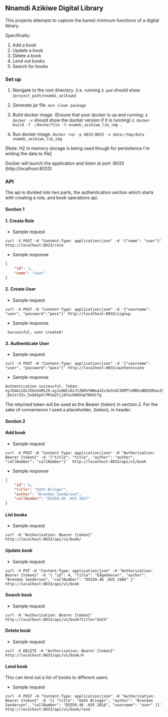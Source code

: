 ## Nnamdi Azikiwe Digital Library
This projects attempts to capture the barest minimum functions of a digital library.

Specifically:
1. Add a book
2. Update a book
3. Delete a book
4. Lend out books
5. Search for books

### Set up

1.  Navigate to the root directory. (i.e. running `$ pwd` should show /`project_path/nnamdi_azikiwe`)

2.  Generate jar file. `mvn clean package`

3. Build docker image. (Ensure that your docker is up and running:  `$ docker -v` should show the docker version if it is running)
   `$ docker build -f ./Dockerfile -t nnamdi_azikiwe_lib_img .`

4. Run docker image.
   `docker run -p 8033:8033 -v data:/tmp/data nnamdi_azikiwe_lib_img`

[Note: H2 in memory storage is being used though for persistence I'm writing the data to file]

Docker will launch the application and listen at port :8033 (http://localhost:8033)


### API

The api is divided into two parts, the authentication section which starts with creating a role, and book operations api.

#### Section 1
#### 1. Create Role
- Sample request
```
curl -X POST -H "Content-Type: application/json" -d '{"name": "user"}' http://localhost:8033/role
```

- Sample response
```json
{
    "id": 1,
    "name": "user"
}
```

#### 2. Create User
- Sample request
```
curl -X POST -H "Content-Type: application/json" -d '{"username": "user", "password":"pass"}' http://localhost:8033/signup
```

- Sample response
```
 Successful, user created!
```

#### 3. Authenticate User
- Sample request
```
curl -X POST -H "Content-Type: application/json" -d '{"username": "user", "password":"pass"}' http://localhost:8033/authenticate
```

- Sample response
```
Authentication successful. Token: eyJhbGciOiJIUzUxMiJ9.eyJzdWIiOiJtZW5kYWNoaSIsImlhdCI6MTYxMDExNDQ1MSwiZXhwIjoxNjEwMjAwODUxfQ.76pW54L2_s8J6j1OCEO1QsRdKqytyw0TPSgKa8bOQp-_EmJzrI2v_5xEASpXrfM1mZtjj6YackNXkhpT0K5Cfg
```

The returned token will be used as the Bearer {token} in section 2. For the sake of convenience I used a placeholder, {token}, in header.

#### Section 2

#### Add book
- Sample request
```
curl -X POST -H "Content-Type: application/json" -H "Authorization: Bearer {token}" -d '{"title": "title", "author": "author", "callNumber": "callNumber"}'  http://localhost:8033/api/v1/book
```

- Sample response
```json
{
    "id": 4,
    "title": "Oath Bringer",
    "author": "Brendan Sanderson",
    "callNumber": "DS559.46 .H35 2017"
}
```

#### List books
- Sample request
```
curl -H "Authorization: Bearer {token}" http://localhost:8033/api/v1/book/
```

#### Update book
- Sample request
```
curl -X PUT -H "Content-Type: application/json" -H "Authorization: Bearer {token}" -d '{ "id": 4, "title": "Edgedancer", "author": "Brendan Sanderson", "callNumber": "DS559.46 .H35 1986" }' http://localhost:8033/api/v1/book
```

#### Search book
- Sample request
```
curl -H "Authorization: Bearer {token}" http://localhost:8033/api/v1/book?title="Oath"
```

#### Delete book
- Sample request
```
curl -X DELETE -H "Authorization: Bearer {token}" http://localhost:8033/api/v1/book/4
```

#### Lend book
This can lend out a list of books to different users.
- Sample request
```
curl -X POST -H "Content-Type: application/json" -H "Authorization: Bearer {token}" -d '[{ "title": "Oath Bringer", "author": "Brendan Sanderson", "callNumber": "DS559.46 .H35 2016", "username": "user" }]' http://localhost:8033/api/v1/book/lend
```
